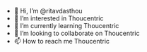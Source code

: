 - 👋 Hi, I’m @ritavdasthou
- 👀 I’m interested in Thoucentric
- 🌱 I’m currently learning Thoucentric
- 💞️ I’m looking to collaborate on Thoucentric
- 📫 How to reach me Thoucentric

<!---
ritavdasthou/ritavdasthou is a ✨ special ✨ repository because its `README.md` (this file) appears on your GitHub profile.
You can click the Preview link to take a look at your changes.
--->
